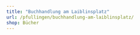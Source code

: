 ```yaml
---
title: "Buchhandlung am Laiblinsplatz"
url: /pfullingen/buchhandlung-am-laiblinsplatz/
shop: Bücher
---
```

